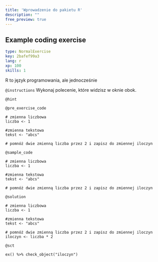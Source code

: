 ```yaml
---
title: 'Wprowadzenie do pakietu R'
description: ""
free_preview: true
---
```


## Example coding exercise

```yaml
type: NormalExercise
key: 2bafef99a3
lang: r
xp: 100
skills: 1
```

R to język programowania, ale jednocześnie 

`@instructions`
Wykonaj polecenie, które widzisz w oknie obok.

`@hint`


`@pre_exercise_code`
```{r}
# zmienna liczbowa 
liczba <- 1

#zmienna tekstowa
tekst <- "abcs"

# pomnóż dwie zmienną liczba przez 2 i zapisz do zmiennej iloczyn
```

`@sample_code`
```{r}
# zmienna liczbowa 
liczba <- 1

#zmienna tekstowa
tekst <- "abcs"

# pomnóż dwie zmienną liczba przez 2 i zapisz do zmiennej iloczyn

```

`@solution`
```{r}
# zmienna liczbowa 
liczba <- 1

#zmienna tekstowa
tekst <- "abcs"

# pomnóż dwie zmienną liczba przez 2 i zapisz do zmiennej iloczyn
iloczyn <- liczba * 2
```

`@sct`
```{r}
ex() %>% check_object("iloczyn")
```
